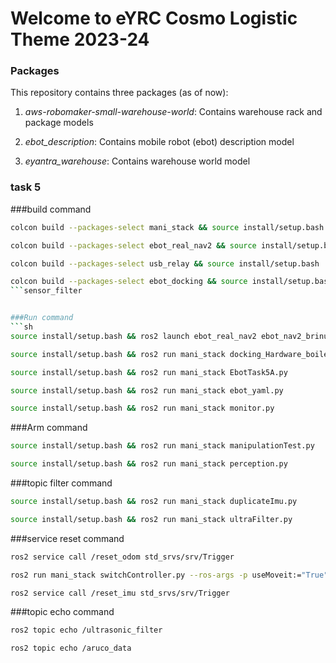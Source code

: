 # Welcome to eYRC Cosmo Logistic Theme 2023-24

### Packages
This repository contains three packages (as of now):
1. *aws-robomaker-small-warehouse-world*: Contains warehouse rack and package models

2. *ebot_description*: Contains mobile robot (ebot) description model

3. *eyantra_warehouse*: Contains warehouse world model

### task 5

###build command

```sh
colcon build --packages-select mani_stack && source install/setup.bash
```
```sh
colcon build --packages-select ebot_real_nav2 && source install/setup.bash
```
```sh
colcon build --packages-select usb_relay && source install/setup.bash
```
```sh
colcon build --packages-select ebot_docking && source install/setup.bash
```sensor_filter


###Run command
```sh
source install/setup.bash && ros2 launch ebot_real_nav2 ebot_nav2_brinup.launch.py
```
```sh
source install/setup.bash && ros2 run mani_stack docking_Hardware_boilerplate.py
```
```sh
source install/setup.bash && ros2 run mani_stack EbotTask5A.py
```
```sh
source install/setup.bash && ros2 run mani_stack ebot_yaml.py
```

```sh
source install/setup.bash && ros2 run mani_stack monitor.py
```
###Arm command
```sh
source install/setup.bash && ros2 run mani_stack manipulationTest.py
```
```sh
source install/setup.bash && ros2 run mani_stack perception.py
```
###topic filter command

```sh
source install/setup.bash && ros2 run mani_stack duplicateImu.py
```
```sh
source install/setup.bash && ros2 run mani_stack ultraFilter.py
```

###service reset command
```sh
ros2 service call /reset_odom std_srvs/srv/Trigger
```
```sh
ros2 run mani_stack switchController.py --ros-args -p useMoveit:="True"
```

```sh
ros2 service call /reset_imu std_srvs/srv/Trigger
```
###topic echo command
```sh
ros2 topic echo /ultrasonic_filter
```
```sh
ros2 topic echo /aruco_data
```
